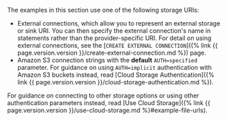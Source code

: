 The examples in this section use one of the following storage URIs:

- External connections, which allow you to represent an external storage or sink URI. You can then specify the external connection's name in statements rather than the provider-specific URI. For detail on using external connections, see the [`CREATE EXTERNAL CONNECTION`]({% link {{ page.version.version }}/create-external-connection.md %}) page.
- Amazon S3 connection strings with the **default** `AUTH=specified` parameter. For guidance on using `AUTH=implicit` authentication with Amazon S3 buckets instead, read [Cloud Storage Authentication]({% link {{ page.version.version }}/cloud-storage-authentication.md %}).

For guidance on connecting to other storage options or using other authentication parameters instead, read [Use Cloud Storage]({% link {{ page.version.version }}/use-cloud-storage.md %}#example-file-urls).